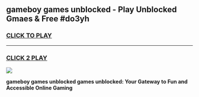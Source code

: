 
## gameboy games unblocked - Play Unblocked Gmaes & Free #do3yh
<h3>
<a href="https://news.freeplayer.one?title=gameboy_games_unblocked&ref=03M">CLICK TO PLAY</a></h3>
<hr>

<h3>
<a href="https://news.freeplayer.one?title=gameboy_games_unblocked&ref=03M">CLICK 2 PLAY</a>
  
</h3>

<a href="https://news.freeplayer.one?title=gameboy_games_unblocked&ref=03M"><img src="https://clearcache.store/games.png"></a>


**gameboy games unblocked games unblocked: Your Gateway to Fun and Accessible Online Gaming**
